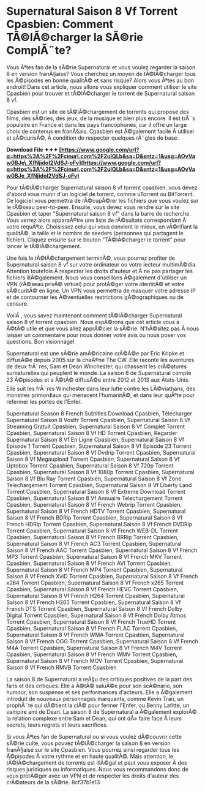 # Supernatural Saison 8 Vf Torrent Cpasbien: Comment TÃ©lÃ©charger la SÃ©rie ComplÃ¨te?
  
Vous Ãªtes fan de la sÃ©rie Supernatural et vous voulez regarder la saison 8 en version franÃ§aise? Vous cherchez un moyen de tÃ©lÃ©charger tous les Ã©pisodes en bonne qualitÃ© et sans risque? Alors vous Ãªtes au bon endroit! Dans cet article, nous allons vous expliquer comment utiliser le site Cpasbien pour trouver et tÃ©lÃ©charger le torrent de Supernatural saison 8 vf.
  
Cpasbien est un site de tÃ©lÃ©chargement de torrents qui propose des films, des sÃ©ries, des jeux, de la musique et bien plus encore. Il est trÃ¨s populaire en France et dans les pays francophones, car il offre un large choix de contenus en franÃ§ais. Cpasbien est Ã©galement facile Ã  utiliser et sÃ©curisÃ©, Ã  condition de respecter quelques rÃ¨gles de base.
 
**Download File ✦✦✦ [https://www.google.com/url?q=https%3A%2F%2Fcinurl.com%2F2uIQLb&sa=D&sntz=1&usg=AOvVaw0BJe\_XfNjidoI2VdSJ-oFv](https://www.google.com/url?q=https%3A%2F%2Fcinurl.com%2F2uIQLb&sa=D&sntz=1&usg=AOvVaw0BJe_XfNjidoI2VdSJ-oFv)**


  
Pour tÃ©lÃ©charger Supernatural saison 8 vf torrent cpasbien, vous devez d'abord vous munir d'un logiciel de torrent, comme uTorrent ou BitTorrent. Ce logiciel vous permettra de rÃ©cupÃ©rer les fichiers que vous voulez sur le rÃ©seau peer-to-peer. Ensuite, vous devez vous rendre sur le site Cpasbien et taper "Supernatural saison 8 vf" dans la barre de recherche. Vous verrez alors apparaÃ®tre une liste de rÃ©sultats correspondant Ã  votre requÃªte. Choisissez celui qui vous convient le mieux, en vÃ©rifiant la qualitÃ©, la taille et le nombre de seeders (personnes qui partagent le fichier). Cliquez ensuite sur le bouton "TÃ©lÃ©charger le torrent" pour lancer le tÃ©lÃ©chargement.
  
Une fois le tÃ©lÃ©chargement terminÃ©, vous pourrez profiter de Supernatural saison 8 vf sur votre ordinateur ou votre lecteur multimÃ©dia. Attention toutefois Ã  respecter les droits d'auteur et Ã  ne pas partager les fichiers illÃ©galement. Nous vous conseillons Ã©galement d'utiliser un VPN (rÃ©seau privÃ© virtuel) pour protÃ©ger votre identitÃ© et votre sÃ©curitÃ© en ligne. Un VPN vous permettra de masquer votre adresse IP et de contourner les Ã©ventuelles restrictions gÃ©ographiques ou de censure.
  
VoilÃ , vous savez maintenant comment tÃ©lÃ©charger Supernatural saison 8 vf torrent cpasbien. Nous espÃ©rons que cet article vous a Ã©tÃ© utile et que vous allez apprÃ©cier la sÃ©rie. N'hÃ©sitez pas Ã  nous laisser un commentaire pour nous donner votre avis ou nous poser vos questions. Bon visionnage!
  
Supernatural est une sÃ©rie amÃ©ricaine crÃ©Ã©e par Eric Kripke et diffusÃ©e depuis 2005 sur la chaÃ®ne The CW. Elle raconte les aventures de deux frÃ¨res, Sam et Dean Winchester, qui chassent les crÃ©atures surnaturelles qui peuplent le monde. La saison 8 de Supernatural compte 23 Ã©pisodes et a Ã©tÃ© diffusÃ©e entre 2012 et 2013 aux Ãtats-Unis. Elle suit les frÃ¨res Winchester dans leur lutte contre les LÃ©viathans, des monstres primordiaux qui menacent l'humanitÃ©, et dans leur quÃªte pour refermer les portes de l'Enfer.
 
Supernatural Season 8 French Subtitles Download Cpasbien,  Télécharger Supernatural Saison 8 Vostfr Torrent Cpasbien,  Supernatural Saison 8 Vf Streaming Gratuit Cpasbien,  Supernatural Saison 8 Vf Complet Torrent Cpasbien,  Supernatural Saison 8 Vf HD Torrent Cpasbien,  Regarder Supernatural Saison 8 Vf En Ligne Cpasbien,  Supernatural Saison 8 Vf Episode 1 Torrent Cpasbien,  Supernatural Saison 8 Vf Episode 23 Torrent Cpasbien,  Supernatural Saison 8 Vf Dvdrip Torrent Cpasbien,  Supernatural Saison 8 Vf Megaupload Torrent Cpasbien,  Supernatural Saison 8 Vf Uptobox Torrent Cpasbien,  Supernatural Saison 8 Vf 720p Torrent Cpasbien,  Supernatural Saison 8 Vf 1080p Torrent Cpasbien,  Supernatural Saison 8 Vf Blu Ray Torrent Cpasbien,  Supernatural Saison 8 Vf Zone Telechargement Torrent Cpasbien,  Supernatural Saison 8 Vf Liberty Land Torrent Cpasbien,  Supernatural Saison 8 Vf Extreme Download Torrent Cpasbien,  Supernatural Saison 8 Vf Annuaire Telechargement Torrent Cpasbien,  Supernatural Saison 8 Vf French Webrip Torrent Cpasbien,  Supernatural Saison 8 Vf French HDTV Torrent Cpasbien,  Supernatural Saison 8 Vf French BDRip Torrent Cpasbien,  Supernatural Saison 8 Vf French HDRip Torrent Cpasbien,  Supernatural Saison 8 Vf French DVDRip Torrent Cpasbien,  Supernatural Saison 8 Vf French WEB-DL Torrent Cpasbien,  Supernatural Saison 8 Vf French BRRip Torrent Cpasbien,  Supernatural Saison 8 Vf French AC3 Torrent Cpasbien,  Supernatural Saison 8 Vf French AAC Torrent Cpasbien,  Supernatural Saison 8 Vf French MP3 Torrent Cpasbien,  Supernatural Saison 8 Vf French MKV Torrent Cpasbien,  Supernatural Saison 8 Vf French AVI Torrent Cpasbien,  Supernatural Saison 8 Vf French MP4 Torrent Cpasbien,  Supernatural Saison 8 Vf French XviD Torrent Cpasbien,  Supernatural Saison 8 Vf French x264 Torrent Cpasbien,  Supernatural Saison 8 Vf French x265 Torrent Cpasbien,  Supernatural Saison 8 Vf French HEVC Torrent Cpasbien,  Supernatural Saison 8 Vf French H264 Torrent Cpasbien,  Supernatural Saison 8 Vf French H265 Torrent Cpasbien,  Supernatural Saison 8 Vf French DTS Torrent Cpasbien,  Supernatural Saison 8 Vf French Dolby Digital Torrent Cpasbien,  Supernatural Saison 8 Vf French Dolby Atmos Torrent Cpasbien,  Supernatural Saison 8 Vf French TrueHD Torrent Cpasbien,  Supernatural Saison 8 Vf French FLAC Torrent Cpasbien,  Supernatural Saison 8 Vf French WMA Torrent Cpasbien,  Supernatural Saison 8 Vf French OGG Torrent Cpasbien,  Supernatural Saison 8 Vf French M4A Torrent Cpasbien,  Supernatural Saison 8 Vf French M4V Torrent Cpasbien,  Supernatural Saison 8 Vf French WMV Torrent Cpasbien,  Supernatural Saison 8 Vf French MOV Torrent Cpasbien,  Supernatural Saison 8 Vf French RMVB Torrent Cpasbien
  
La saison 8 de Supernatural a reÃ§u des critiques positives de la part des fans et des critiques. Elle a Ã©tÃ© saluÃ©e pour son scÃ©nario, son humour, son suspense et ses performances d'acteurs. Elle a Ã©galement introduit de nouveaux personnages marquants, comme Kevin Tran, un prophÃ¨te qui dÃ©tient la clÃ© pour fermer l'Enfer, ou Benny Lafitte, un vampire ami de Dean. La saison 8 de Supernatural a Ã©galement explorÃ© la relation complexe entre Sam et Dean, qui ont dÃ» faire face Ã  leurs secrets, leurs regrets et leurs sacrifices.
  
Si vous Ãªtes fan de Supernatural ou si vous voulez dÃ©couvrir cette sÃ©rie culte, vous pouvez tÃ©lÃ©charger la saison 8 en version franÃ§aise sur le site Cpasbien. Vous pourrez ainsi regarder tous les Ã©pisodes Ã  votre rythme et en haute qualitÃ©. Mais attention, le tÃ©lÃ©chargement de torrents est illÃ©gal et peut vous exposer Ã  des risques juridiques ou informatiques. Nous vous recommandons donc de vous protÃ©ger avec un VPN et de respecter les droits d'auteur des crÃ©ateurs de la sÃ©rie.
 8cf37b1e13
 
